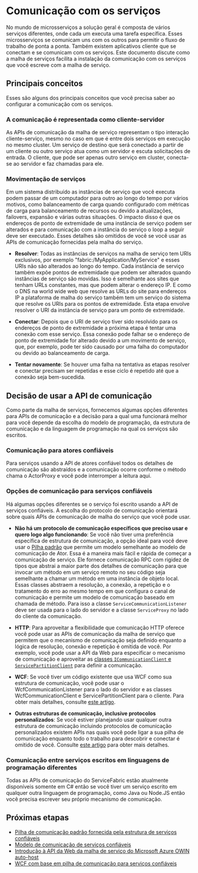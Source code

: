 <properties
   pageTitle="Malha de serviço do Microsoft Azure Como se comunicar com serviços"
   description="Este artigo descreve como você pode conectar-se e comunicar-se com serviços em aplicativos de malha do serviço."
   services="service-fabric"
   documentationCenter=".net"
   authors="kunaldsingh"
   manager="timlt"
   editor=""/>

<tags
   ms.service="service-fabric"
   ms.devlang="dotnet"
   ms.topic="article"
   ms.tgt_pltfrm="NA"
   ms.workload="NA"
   ms.date="08/21/2015"
   ms.author="kunalds"/>


# Comunicação com os serviços
No mundo de microsserviços a solução geral é composta de vários serviços diferentes, onde cada um executa uma tarefa específica. Esses microsserviços se comunicam uns com os outros para permitir o fluxo de trabalho de ponta a ponta. Também existem aplicativos cliente que se conectam e se comunicam com os serviços. Este documento discute como a malha de serviços facilita a instalação da comunicação com os serviços que você escreve com a malha de serviço.

## Principais conceitos
Esses são alguns dos principais conceitos que você precisa saber ao configurar a comunicação com os serviços.
### A comunicação é representada como cliente-servidor
As APIs de comunicação da malha de serviço representam o tipo interação cliente-serviço, mesmo no caso em que é entre dois serviços em execução no mesmo cluster. Um serviço de destino que será conectado a partir de um cliente ou outro serviço atua como um servidor e escuta solicitações de entrada. O cliente, que pode ser apenas outro serviço em cluster, conecta-se ao servidor e faz chamadas para ele.
### Movimentação de serviços
Em um sistema distribuído as instâncias de serviço que você executa podem passar de um computador para outro ao longo do tempo por vários motivos, como balanceamento de carga quando configurado com métricas de carga para balanceamento de recursos ou devido a atualizações, failovers, expansão e várias outras situações. O impacto disso é que os endereços de ponto de extremidade de uma instância de serviço podem ser alterados e para comunicação com a instância do serviço o loop a seguir deve ser executado. Esses detalhes são omitidos de você se você usar as APIs de comunicação fornecidas pela malha do serviço.

* **Resolver**: Todas as instâncias de serviços na malha de serviço tem URIs exclusivos, por exemplo "fabric:/MyApplication/MyService" e esses URIs não são alterados ao longo do tempo. Cada instância de serviço também expõe pontos de extremidade que podem ser alterados quando instâncias de serviço são movidas. Isso é semelhante aos sites que tenham URLs constantes, mas que podem alterar o endereço IP. E como o DNS na world wide web que resolve as URLs do site para endereços IP a plataforma de malha do serviço também tem um serviço do sistema que resolve os URIs para os pontos de extremidade. Esta etapa envolve resolver o URI da instância de serviço para um ponto de extremidade.

* **Conectar**: Depois que o URI de serviço tiver sido resolvido para os endereços de ponto de extremidade a próxima etapa é tentar uma conexão com esse serviço. Essa conexão pode falhar se o endereço de ponto de extremidade for alterado devido a um movimento de serviço, que, por exemplo, pode ter sido causado por uma falha do computador ou devido ao balanceamento de carga.

* **Tentar novamente**: Se houver uma falha na tentativa as etapas resolver e conectar precisam ser repetidas e esse ciclo é repetido até que a conexão seja bem-sucedida.

## Decisão de usar a API de comunicação
Como parte da malha de serviços, fornecemos algumas opções diferentes para APIs de comunicação e a decisão para a qual uma funcionará melhor para você depende da escolha do modelo de programação, da estrutura de comunicação e da linguagem de programação na qual os serviços são escritos.
### Comunicação para atores confiáveis
Para serviços usando a API de atores confiável todos os detalhes de comunicação são abstraídos e a comunicação ocorre conforme o método chama o ActorProxy e você pode interromper a leitura aqui.

### Opções de comunicação para serviços confiáveis
Há algumas opções diferentes se o serviço foi escrito usando a API de serviços confiáveis. A escolha do protocolo de comunicação orientará sobre quais APIs de comunicação de malha do serviço que você pode usar.

* **Não há um protocolo de comunicação específicos que preciso usar e quero logo algo funcionando**: Se você não tiver uma preferência específica de estrutura de comunicação, a opção ideal para você deve usar o [Pilha padrão](service-fabric-reliable-services-communication-default.md) que permite um modelo semelhante ao modelo de comunicação de Ator. Essa é a maneira mais fácil e rápida de começar a comunicação de serviço. Ele fornece comunicação RPC com rigidez de tipos que abstrai a maior parte dos detalhes de comunicação para que invocar um método em um serviço remoto no seu código seja semelhante a chamar um método em uma instância de objeto local. Essas classes abstraem a resolução, a conexão, a repetição e o tratamento do erro ao mesmo tempo em que configura o canal de comunicação e permite um modelo de comunicação baseado em chamada de método. Para isso a classe `ServiceCommunicationListener` deve ser usada para o lado do servidor e a classe `ServiceProxy` no lado do cliente da comunicação.

* **HTTP**: Para aproveitar a flexibilidade que comunicação HTTP oferece você pode usar as APIs de comunicação da malha de serviço que permitem que o mecanismo de comunicação seja definido enquanto a lógica de resolução, conexão e repetição é omitida de você. Por exemplo, você pode usar a API da Web para especificar o mecanismo de comunicação e aproveitar as [classes `ICommunicationClient` e `ServicePartitionClient`](service-fabric-reliable-services-communication.md) para definir a comunicação.
* **WCF**: Se você tiver um código existente que usa WCF como sua estrutura de comunicação, você pode usar o WcfCommunicationListener para o lado do servidor e as classes WcfCommunicationClient e ServicePartitionClient para o cliente. Para obter mais detalhes, consulte [este artigo](service-fabric-reliable-services-communication-wcf.md).

* **Outras estruturas de comunicação, inclusive protocolos personalizados**: Se você estiver planejando usar qualquer outra estrutura de comunicação incluindo protocolos de comunicação personalizados existem APIs nas quais você pode ligar a sua pilha de comunicação enquanto todo o trabalho para descobrir e conectar é omitido de você. Consulte [este artigo](service-fabric-reliable-services-communication.md) para obter mais detalhes.

### Comunicação entre serviços escritos em linguagens de programação diferentes
Todas as APIs de comunicação do ServiceFabric estão atualmente disponíveis somente em C# então se você tiver um serviço escrito em qualquer outra linguagem de programação, como Java ou Node.JS então você precisa escrever seu próprio mecanismo de comunicação.

## Próximas etapas
* [Pilha de comunicação padrão fornecida pela estrutura de serviços confiáveis ](service-fabric-reliable-services-communication-default.md)
* [Modelo de comunicação de serviços confiáveis](service-fabric-reliable-services-communication.md)
* [Introdução à API da Web da malha de serviço do Microsoft Azure OWIN auto-host](service-fabric-reliable-services-communication-webapi.md)
* [WCF com base em pilha de comunicação para serviços confiáveis](service-fabric-reliable-services-communication-wcf.md)

<!---HONumber=Oct15_HO3-->